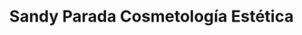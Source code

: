 ---
title: "Sandy Parada Cosmetología Estética"
url: /velez/sandy-parada-cosmetologia-estetica/
shop: Kosmetik
---
